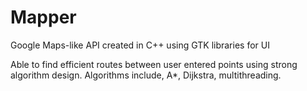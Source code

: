 # Mapper
Google Maps-like API created in C++ using GTK libraries for UI

Able to find efficient routes between user entered points using strong algorithm design. Algorithms include, A*, Dijkstra, multithreading.
